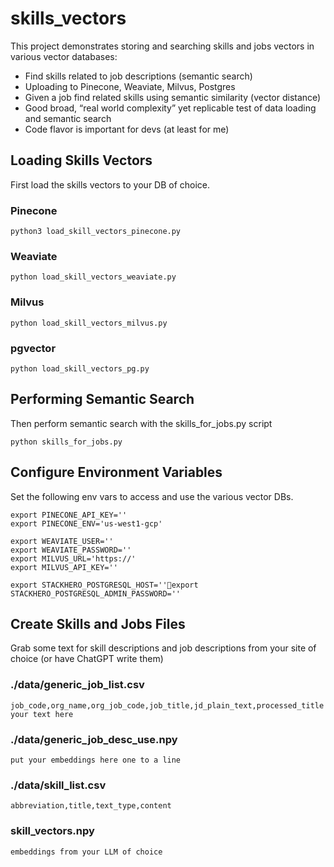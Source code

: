 # skills_vectors
This project demonstrates storing and searching skills and jobs vectors in various vector databases:
* Find skills related to job descriptions (semantic search)
* Uploading to Pinecone, Weaviate, Milvus, Postgres
* Given a job find related skills using semantic similarity (vector distance)
* Good broad, “real world complexity” yet replicable test of data loading and semantic search 
* Code flavor is important for devs (at least for me)

## Loading Skills Vectors
First load the skills vectors to your DB of choice. 

### Pinecone
    python3 load_skill_vectors_pinecone.py

### Weaviate
    python load_skill_vectors_weaviate.py

### Milvus
    python load_skill_vectors_milvus.py

### pgvector
    python load_skill_vectors_pg.py

## Performing Semantic Search
Then perform semantic search with the skills_for_jobs.py script

    python skills_for_jobs.py

## Configure Environment Variables 
Set the following env vars to access and use the various vector DBs.

    export PINECONE_API_KEY=''
    export PINECONE_ENV='us-west1-gcp'

    export WEAVIATE_USER=''
    export WEAVIATE_PASSWORD=''
    export MILVUS_URL='https://'
    export MILVUS_API_KEY=''

    export STACKHERO_POSTGRESQL_HOST=''export STACKHERO_POSTGRESQL_ADMIN_PASSWORD=''

## Create Skills and Jobs Files 
Grab some text for skill descriptions and job descriptions from your site of choice (or have ChatGPT write them)

### ./data/generic_job_list.csv 
    job_code,org_name,org_job_code,job_title,jd_plain_text,processed_title
    your text here

### ./data/generic_job_desc_use.npy 
    put your embeddings here one to a line 

### ./data/skill_list.csv 
    abbreviation,title,text_type,content

### skill_vectors.npy 
    embeddings from your LLM of choice

